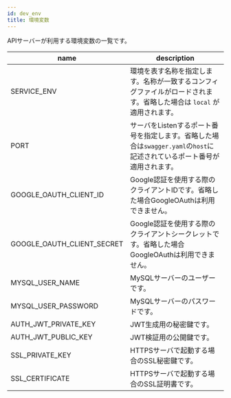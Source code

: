 ```yaml
---
id: dev_env
title: 環境変数
---
```


APIサーバーが利用する環境変数の一覧です。

| name | description |
| ---- | ----------- |
| SERVICE_ENV | 環境を表す名称を指定します。名称が一致するコンフィグファイルがロードされます。省略した場合は `local` が適用されます。 |
| PORT | サーバをListenするポート番号を指定します。省略した場合は`swagger.yaml`の`host`に記述されているポート番号が適用されます。 |
| GOOGLE_OAUTH_CLIENT_ID | Google認証を使用する際のクライアントIDです。省略した場合GoogleOAuthは利用できません。 |
| GOOGLE_OAUTH_CLIENT_SECRET | Google認証を使用する際のクライアントシークレットです。省略した場合GoogleOAuthは利用できません。 |
| MYSQL_USER_NAME | MySQLサーバーのユーザーです。 |
| MYSQL_USER_PASSWORD | MySQLサーバーのパスワードです。 |
| AUTH_JWT_PRIVATE_KEY | JWT生成用の秘密鍵です。 |
| AUTH_JWT_PUBLIC_KEY | JWT検証用の公開鍵です。 |
| SSL_PRIVATE_KEY | HTTPSサーバで起動する場合のSSL秘密鍵です。 |
| SSL_CERTIFICATE | HTTPSサーバで起動する場合のSSL証明書です。 |
